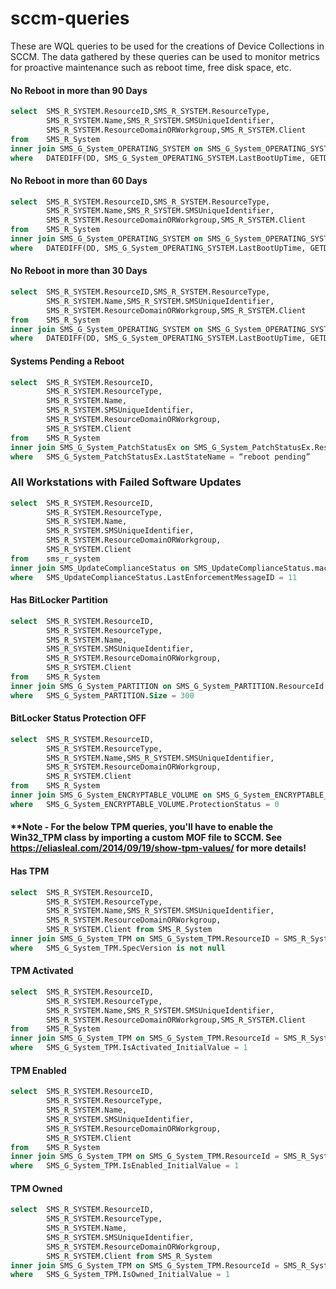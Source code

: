 # sccm-queries

These are WQL queries to be used for the creations of Device Collections in SCCM.  The data gathered by these queries can be used to monitor metrics for proactive maintenance such as reboot time, free disk space, etc.

#### No Reboot in more than 90 Days
```sql
select  SMS_R_SYSTEM.ResourceID,SMS_R_SYSTEM.ResourceType,
        SMS_R_SYSTEM.Name,SMS_R_SYSTEM.SMSUniqueIdentifier,
        SMS_R_SYSTEM.ResourceDomainORWorkgroup,SMS_R_SYSTEM.Client 
from    SMS_R_System 
inner join SMS_G_System_OPERATING_SYSTEM on SMS_G_System_OPERATING_SYSTEM.ResourceID = SMS_R_System.ResourceId 
where   DATEDIFF(DD, SMS_G_System_OPERATING_SYSTEM.LastBootUpTime, GETDATE()) > 90
```

#### No Reboot in more than 60 Days
```sql
select  SMS_R_SYSTEM.ResourceID,SMS_R_SYSTEM.ResourceType,
        SMS_R_SYSTEM.Name,SMS_R_SYSTEM.SMSUniqueIdentifier,
        SMS_R_SYSTEM.ResourceDomainORWorkgroup,SMS_R_SYSTEM.Client 
from    SMS_R_System 
inner join SMS_G_System_OPERATING_SYSTEM on SMS_G_System_OPERATING_SYSTEM.ResourceID = SMS_R_System.ResourceId 
where   DATEDIFF(DD, SMS_G_System_OPERATING_SYSTEM.LastBootUpTime, GETDATE()) > 60
```

#### No Reboot in more than 30 Days
```sql
select  SMS_R_SYSTEM.ResourceID,SMS_R_SYSTEM.ResourceType,
        SMS_R_SYSTEM.Name,SMS_R_SYSTEM.SMSUniqueIdentifier,
        SMS_R_SYSTEM.ResourceDomainORWorkgroup,SMS_R_SYSTEM.Client 
from    SMS_R_System 
inner join SMS_G_System_OPERATING_SYSTEM on SMS_G_System_OPERATING_SYSTEM.ResourceID = SMS_R_System.ResourceId 
where   DATEDIFF(DD, SMS_G_System_OPERATING_SYSTEM.LastBootUpTime, GETDATE()) > 30
```

#### Systems Pending a Reboot
```sql
select  SMS_R_SYSTEM.ResourceID,
        SMS_R_SYSTEM.ResourceType,
        SMS_R_SYSTEM.Name,
        SMS_R_SYSTEM.SMSUniqueIdentifier,
        SMS_R_SYSTEM.ResourceDomainORWorkgroup,
        SMS_R_SYSTEM.Client 
from    SMS_R_System  
inner join SMS_G_System_PatchStatusEx on SMS_G_System_PatchStatusEx.ResourceID = SMS_R_System.ResourceId 
where   SMS_G_System_PatchStatusEx.LastStateName = “reboot pending”
```

### All Workstations with Failed Software Updates
```sql
select  SMS_R_SYSTEM.ResourceID, 
        SMS_R_SYSTEM.ResourceType, 
        SMS_R_SYSTEM.Name, 
        SMS_R_SYSTEM.SMSUniqueIdentifier, 
        SMS_R_SYSTEM.ResourceDomainORWorkgroup, 
        SMS_R_SYSTEM.Client 
from    sms_r_system 
inner join SMS_UpdateComplianceStatus on SMS_UpdateComplianceStatus.machineid=sms_r_system.resourceid 
where   SMS_UpdateComplianceStatus.LastEnforcementMessageID = 11
```

#### Has BitLocker Partition
```sql
select  SMS_R_SYSTEM.ResourceID,
        SMS_R_SYSTEM.ResourceType,
        SMS_R_SYSTEM.Name,
        SMS_R_SYSTEM.SMSUniqueIdentifier,
        SMS_R_SYSTEM.ResourceDomainORWorkgroup,
        SMS_R_SYSTEM.Client 
from    SMS_R_System 
inner join SMS_G_System_PARTITION on SMS_G_System_PARTITION.ResourceId = SMS_R_System.ResourceId 
where   SMS_G_System_PARTITION.Size = 300
```

#### BitLocker Status Protection OFF
```sql
select  SMS_R_SYSTEM.ResourceID,
        SMS_R_SYSTEM.ResourceType,
        SMS_R_SYSTEM.Name,SMS_R_SYSTEM.SMSUniqueIdentifier,
        SMS_R_SYSTEM.ResourceDomainORWorkgroup,
        SMS_R_SYSTEM.Client 
from    SMS_R_System 
inner join SMS_G_System_ENCRYPTABLE_VOLUME on SMS_G_System_ENCRYPTABLE_VOLUME.ResourceId = SMS_R_System.ResourceId 
where   SMS_G_System_ENCRYPTABLE_VOLUME.ProtectionStatus = 0
```

#### **Note - For the below TPM queries, you'll have to enable the Win32_TPM class by importing a custom MOF file to SCCM. See https://eliasleal.com/2014/09/19/show-tpm-values/ for more details!

#### Has TPM
```sql
select  SMS_R_SYSTEM.ResourceID,
        SMS_R_SYSTEM.ResourceType,
        SMS_R_SYSTEM.Name,SMS_R_SYSTEM.SMSUniqueIdentifier,
        SMS_R_SYSTEM.ResourceDomainORWorkgroup,
        SMS_R_SYSTEM.Client from SMS_R_System 
inner join SMS_G_System_TPM on SMS_G_System_TPM.ResourceID = SMS_R_System.ResourceId 
where   SMS_G_System_TPM.SpecVersion is not null 
```

#### TPM Activated
```sql
select  SMS_R_SYSTEM.ResourceID,
        SMS_R_SYSTEM.ResourceType,
        SMS_R_SYSTEM.Name,SMS_R_SYSTEM.SMSUniqueIdentifier,
        SMS_R_SYSTEM.ResourceDomainORWorkgroup,SMS_R_SYSTEM.Client 
from    SMS_R_System 
inner join SMS_G_System_TPM on SMS_G_System_TPM.ResourceId = SMS_R_System.ResourceId 
where   SMS_G_System_TPM.IsActivated_InitialValue = 1
```

#### TPM Enabled
```sql
select  SMS_R_SYSTEM.ResourceID,
        SMS_R_SYSTEM.ResourceType,
        SMS_R_SYSTEM.Name,
        SMS_R_SYSTEM.SMSUniqueIdentifier,
        SMS_R_SYSTEM.ResourceDomainORWorkgroup,
        SMS_R_SYSTEM.Client 
from    SMS_R_System 
inner join SMS_G_System_TPM on SMS_G_System_TPM.ResourceId = SMS_R_System.ResourceId 
where   SMS_G_System_TPM.IsEnabled_InitialValue = 1
```

#### TPM Owned
```sql
select  SMS_R_SYSTEM.ResourceID,
        SMS_R_SYSTEM.ResourceType,
        SMS_R_SYSTEM.Name,
        SMS_R_SYSTEM.SMSUniqueIdentifier,
        SMS_R_SYSTEM.ResourceDomainORWorkgroup,
        SMS_R_SYSTEM.Client from SMS_R_System 
inner join SMS_G_System_TPM on SMS_G_System_TPM.ResourceId = SMS_R_System.ResourceId 
where   SMS_G_System_TPM.IsOwned_InitialValue = 1
```





